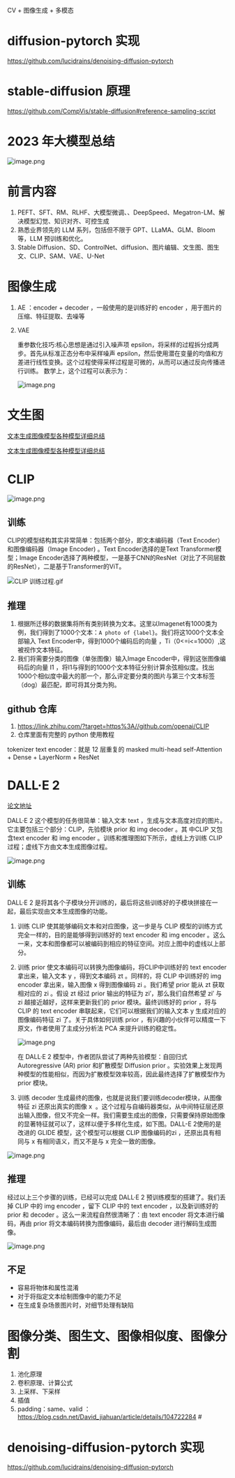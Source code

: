 CV + 图像生成 + 多模态

# diffusion-pytorch 实现

https://github.com/lucidrains/denoising-diffusion-pytorch
#  stable-diffusion 原理

https://github.com/CompVis/stable-diffusion#reference-sampling-script
        
        
        
        
        

# 2023 年大模型总结

![image.png](https://p3-juejin-sign.byteimg.com/tos-cn-i-k3u1fbpfcp/fcd2f58f0f014db4ad2d9823ffa8d899~tplv-k3u1fbpfcp-jj-mark-v1:0:0:0:0:5o6Y6YeR5oqA5pyv56S-5Yy6:q75.awebp?rk3s=bb34011d&x-expires=1731132075&x-signature=xD5oy5qjtip44cIJZU6I%2FoBA7uE%3D)

# 前言内容

1. PEFT、SFT、RM、RLHF、大模型微调、、DeepSpeed、Megatron-LM、解决模型幻觉、知识对齐、可控生成 
2. 熟悉业界领先的 LLM 系列，包括但不限于 GPT、LLaMA、GLM、Bloom 等，LLM 预训练和优化。
3. Stable Diffusion、SD、ControlNet、diffusion、图片编辑、文生图、图生文、CLIP、SAM、VAE、U-Net

# 图像生成

1. AE ：encoder + decoder ，一般使用的是训练好的 encoder ，用于图片的压缩、特征提取、去噪等
2. VAE

    重参数化技巧:核心思想是通过引入噪声项 epsilon，将采样的过程拆分成两步。首先从标准正态分布中采样噪声 epsilon，然后使用潜在变量的均值和方差进行线性变换。这个过程使得采样过程是可微的，从而可以通过反向传播进行训练。 数学上，这个过程可以表示为：
  
    ![image.png](https://p3-juejin-sign.byteimg.com/tos-cn-i-k3u1fbpfcp/2988bf91e16e4b879906c4d15663ebb0~tplv-k3u1fbpfcp-jj-mark-v1:0:0:0:0:5o6Y6YeR5oqA5pyv56S-5Yy6:q75.awebp?rk3s=bb34011d&x-expires=1731132075&x-signature=l%2Fy2aQZFLNWMSo%2FWNlP38XjOJFE%3D)

# 文生图

[文本生成图像模型各种模型详细总结](https://swarma.org/?p=37227)

[文本生成图像模型各种模型详细总结](https://zhuanlan.zhihu.com/p/593896912)
    
# CLIP



![image.png](https://p3-juejin-sign.byteimg.com/tos-cn-i-k3u1fbpfcp/720a5634affe4b089b23e73bfd8122c4~tplv-k3u1fbpfcp-jj-mark-v1:0:0:0:0:5o6Y6YeR5oqA5pyv56S-5Yy6:q75.awebp?rk3s=bb34011d&x-expires=1731132075&x-signature=llgkHRPpLp4%2BTvEKWARAVq5t8Po%3D)
## 训练
CLIP的模型结构其实非常简单：包括两个部分，即文本编码器（Text Encoder） 和图像编码器（Image Encoder) 。Text Encoder选择的是Text Transformer模型；Image Encoder选择了两种模型，一是基于CNN的ResNet（对比了不同层数的ResNet），二是基于Transformer的ViT。


![CLIP 训练过程.gif](https://p3-juejin-sign.byteimg.com/tos-cn-i-k3u1fbpfcp/0f199606ba314341983aa8dc813559dc~tplv-k3u1fbpfcp-jj-mark-v1:0:0:0:0:5o6Y6YeR5oqA5pyv56S-5Yy6:q75.awebp?rk3s=bb34011d&x-expires=1731132075&x-signature=qoveneNPcj4HkJn%2BZAoUteF5VH4%3D)

## 推理

1.  根据所迁移的数据集将所有类别转换为文本。这里以Imagenet有1000类为例，我们得到了1000个文本：`A photo of {label}`。我们将这1000个文本全部输入 Text Encoder中，得到1000个编码后的向量 ，Ti（0<=i<=1000）,这被视作文本特征。
1.  我们将需要分类的图像（单张图像）输入Image Encoder中，得到这张图像编码后的向量 I1 ，将I1与得到的1000个文本特征分别计算余弦相似度。找出1000个相似度中最大的那一个，那么评定要分类的图片与第三个文本标签（dog）最匹配，即可将其分类为狗。

## github 仓库

1. https://link.zhihu.com/?target=https%3A//github.com/openai/CLIP
1. 仓库里面有完整的 python 使用教程

tokenizer
text encoder：就是 12 层重复的 masked multi-head self-Attention + Dense + LayerNorm + ResNet

# DALL·E 2
[论文地址](https://cdn.openai.com/papers/dall-e-2.pdf)

DALL·E 2 这个模型的任务很简单：输入文本 text ，生成与文本高度对应的图片。它主要包括三个部分：CLIP，先验模块 prior 和 img decoder 。其 中CLIP 又包 含text encoder 和 img encoder 。训练和推理图如下所示，虚线上方训练 CLIP 过程；虚线下方由文本生成图像过程。

 
![image.png](https://p3-juejin-sign.byteimg.com/tos-cn-i-k3u1fbpfcp/c880a8c674c9498c86b7964b649cde4f~tplv-k3u1fbpfcp-jj-mark-v1:0:0:0:0:5o6Y6YeR5oqA5pyv56S-5Yy6:q75.awebp?rk3s=bb34011d&x-expires=1731132075&x-signature=qrNPhHKBwpn1UuD6HJ%2ByegzCx%2BA%3D)



## 训练
DALL·E 2 是将其各个子模块分开训练的，最后将这些训练好的子模块拼接在一起，最后实现由文本生成图像的功能。

1. 训练 CLIP 使其能够编码文本和对应图像，这一步是与 CLIP 模型的训练方式完全一样的，目的是能够得到训练好的 text encoder 和 img encoder 。这么一来，文本和图像都可以被编码到相应的特征空间。对应上图中的虚线以上部分。

2. 训练 prior 使文本编码可以转换为图像编码，将CLIP中训练好的 text encoder 拿出来，输入文本 y ，得到文本编码 zt 。同样的，将 CLIP 中训练好的 img encoder 拿出来，输入图像 x 得到图像编码 zi 。我们希望 prior 能从 zt 获取相对应的 zi 。假设 zt  经过 prior 输出的特征为 zi′，那么我们自然希望 zi′ 与 zi 越接近越好，这样来更新我们的 prior 模块。最终训练好的 prior ，将与 CLIP 的 text encoder 串联起来，它们可以根据我们的输入文本 y 生成对应的图像编码特征 zi 了。关于具体如何训练 prior ，有兴趣的小伙伴可以精度一下原文，作者使用了主成分分析法 PCA 来提升训练的稳定性。


    ![image.png](https://p3-juejin-sign.byteimg.com/tos-cn-i-k3u1fbpfcp/2eef623bc6684ca79a4a5100279a1844~tplv-k3u1fbpfcp-jj-mark-v1:0:0:0:0:5o6Y6YeR5oqA5pyv56S-5Yy6:q75.awebp?rk3s=bb34011d&x-expires=1731132075&x-signature=d1sKAY2soKTtJaUQqDOWOL4r4xs%3D)

    在 DALL·E 2 模型中，作者团队尝试了两种先验模型：自回归式Autoregressive (AR) prior 和扩散模型 Diffusion prior  。实验效果上发现两种模型的性能相似，而因为扩散模型效率较高，因此最终选择了扩散模型作为 prior 模块。 
    
3. 训练 decoder 生成最终的图像，也就是说我们要训练decoder模块，从图像特征 zi 还原出真实的图像 x  。这个过程与自编码器类似，从中间特征层还原出输入图像，但又不完全一样。我们需要生成出的图像，只需要保持原始图像的显著特征就可以了，这样以便于多样化生成，如下图。DALL-E 2使用的是改进的 GLIDE 模型，这个模型可以根据 CLIP 图像编码的zi ，还原出具有相同与 x 有相同语义，而又不是与 x 完全一致的图像。


![image.png](https://p3-juejin-sign.byteimg.com/tos-cn-i-k3u1fbpfcp/48637af0f7aa4c338b4a6094d86f84e3~tplv-k3u1fbpfcp-jj-mark-v1:0:0:0:0:5o6Y6YeR5oqA5pyv56S-5Yy6:q75.awebp?rk3s=bb34011d&x-expires=1731132075&x-signature=fJCmxHkiQTOwZ%2BFCY%2Fmuwqy%2Bns8%3D)


## 推理
经过以上三个步骤的训练，已经可以完成 DALL·E 2 预训练模型的搭建了。我们丢掉 CLIP 中的 img encoder ，留下 CLIP 中的 text encoder ，以及新训练好的 prior 和 decoder 。这么一来流程自然很清晰了：由 text encoder 将文本进行编码，再由 prior 将文本编码转换为图像编码，最后由 decoder 进行解码生成图像。



![image.png](https://p3-juejin-sign.byteimg.com/tos-cn-i-k3u1fbpfcp/02d5cc14967044b18629b87e37a3cd87~tplv-k3u1fbpfcp-jj-mark-v1:0:0:0:0:5o6Y6YeR5oqA5pyv56S-5Yy6:q75.awebp?rk3s=bb34011d&x-expires=1731132075&x-signature=ALKKQIMdRT0zeHEauEhp43S7Jow%3D)
 

## 不足

- 容易将物体和属性混淆
- 对于将指定文本绘制图像中的能力不足
- 在生成复杂场景图片时，对细节处理有缺陷


# 图像分类、图生文、图像相似度、图像分割

1. 池化原理
2. 卷积原理、计算公式
3. 上采样、下采样
4. 插值
5. padding：same、valid ： https://blog.csdn.net/David_jiahuan/article/details/104722284
       # 
        
# denoising-diffusion-pytorch 实现

https://github.com/lucidrains/denoising-diffusion-pytorch
 
        
         
       